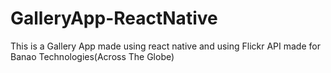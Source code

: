 # GalleryApp-ReactNative


This is a Gallery App made using react native and using Flickr API
made for Banao Technologies(Across The Globe)
